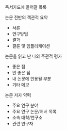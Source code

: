 독서카드에 들어갈 목록

논문 전반의 객관적 요약
- 서론
- 연구방법
- 결과
- 결론 및 임플리케이션

논문을 읽고 난 나의 주관적 평가
- 좋은 점
- 안 좋은 점
- 내 논문에 인용될 부분
- 기타 메모

논문 저자 약력
- 주요 연구 분야
- 주요 연구 논문/저서 목록
- 소속 대학/연구소
- 관련 연구자



